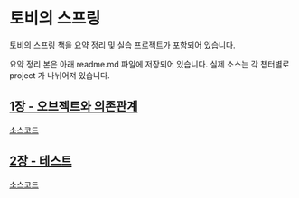 # 토비의 스프링

토비의 스프링 책을 요약 정리 및 실습 프로젝트가 포함되어 있습니다. 

요약 정리 본은 아래 readme.md 파일에 저장되어 있습니다.  실제 소스는 각 챕터별로 project 가 나뉘어져 있습니다.

## [1장 - 오브젝트와 의존관계](chapter01/readme.md)

[소스코드](chapter01)

## [2장 - 테스트](chapter02/readme.md)

[소스코드](chapter02)